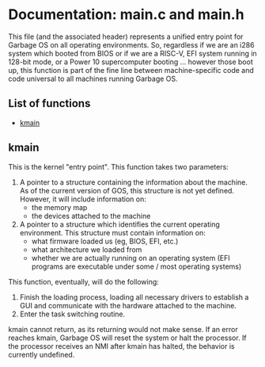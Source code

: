 # Documentation: main.c and main.h
This file (and the associated header) represents a unified entry point for 
Garbage OS on all operating environments. So, regardless if we are an i286
system which booted from BIOS or if we are a RISC-V, EFI system running in 
128-bit mode, or a Power 10 supercomputer booting ... however those boot up, 
this function is part of the fine line between machine-specific code and code
universal to all machines running Garbage OS.

## List of functions
- [kmain](#kmain)



## kmain
This is the kernel "entry point". This function takes two parameters:

1. A pointer to a structure containing the information about the machine. As
of the current version of GOS, this structure is not yet defined. However, it
will include information on:
    - the memory map
    - the devices attached to the machine
2. A pointer to a structure which identifies the current operating environment.
This structure must contain information on:
    - what firmware loaded us (eg, BIOS, EFI, etc.)
    - what architecture we loaded from
    - whether we are actually running on an operating system (EFI programs are
    executable under some / most operating systems)

This function, eventually, will do the following:
1. Finish the loading process, loading all necessary drivers to establish a 
GUI and communicate with the hardware attached to the machine.
2. Enter the task switching routine.

kmain cannot return, as its returning would not make sense. If an error reaches
kmain, Garbage OS will reset the system or halt the processor. If the processor
receives an NMI after kmain has halted, the behavior is currently undefined.